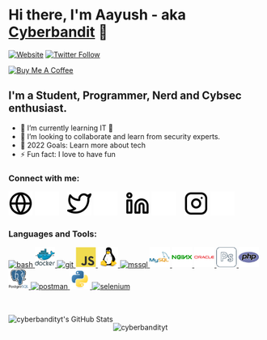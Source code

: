 # Hi there, I'm Aayush - aka [Cyberbandit](http://poudel-aayush.com.np) 👋 


[![Website](https://img.shields.io/website?label=poudel-aayush.com.np&style=for-the-badge&url=http%3A%2F%2Fpoudel-aayush.com.np)](http://poudel-aayush.com.np)
[![Twitter Follow](https://img.shields.io/twitter/follow/ayushp7331?color=1DA1F2&logo=twitter&style=for-the-badge)](https://twitter.com/ayushp7331)

<a href="https://www.buymeacoffee.com/Cyberbandit" target="_blank"><img src="https://cdn.buymeacoffee.com/buttons/default-orange.png" alt="Buy Me A Coffee" height="41" width="174"></a>


## I'm a Student, Programmer, Nerd and Cybsec enthusiast.

- 🌱 I’m currently learning IT 🤣
- 👯 I’m looking to collaborate and learn from security experts.
- 🥅 2022 Goals: Learn more about tech
- ⚡ Fun fact: I love to have fun

### Connect with me:

[![website](./img/globe-light.svg)](http://poudel-aayush.com.np#gh-light-mode-only)
[![website](./img/globe-dark.svg)](http://poudelaayush.com.np#gh-dark-mode-only)
&nbsp;&nbsp;
[![website](./img/twitter-light.svg)](https://twitter.com/ayushp7331#gh-light-mode-only)
[![website](./img/twitter-dark.svg)](https://twitter.com/ayushp7331#gh-dark-mode-only)
&nbsp;&nbsp;
[![website](./img/linkedin-light.svg)](https://linkedin.com/in/cyberbandit#gh-light-mode-only)
[![website](./img/linkedin-dark.svg)](https://linkedin.com/in/cyberbandit#gh-dark-mode-only)
&nbsp;&nbsp;
[![website](./img/instagram-light.svg)](https://instagram.com/hiyayush#gh-light-mode-only)
[![website](./img/instagram-dark.svg)](https://instagram.com/hiyayush#gh-dark-mode-only)

### Languages and Tools:
<p align="left"> <a href="https://www.gnu.org/software/bash/" target="_blank" rel="noreferrer"> <img src="https://www.vectorlogo.zone/logos/gnu_bash/gnu_bash-icon.svg" alt="bash" width="40" height="40"/> </a> <a href="https://www.docker.com/" target="_blank" rel="noreferrer"> <img src="https://raw.githubusercontent.com/devicons/devicon/master/icons/docker/docker-original-wordmark.svg" alt="docker" width="40" height="40"/> </a>  <a href="https://git-scm.com/" target="_blank" rel="noreferrer"> <img src="https://www.vectorlogo.zone/logos/git-scm/git-scm-icon.svg" alt="git" width="40" height="40"/> </a> <a href="https://developer.mozilla.org/en-US/docs/Web/JavaScript" target="_blank" rel="noreferrer"> <img src="https://raw.githubusercontent.com/devicons/devicon/master/icons/javascript/javascript-original.svg" alt="javascript" width="40" height="40"/> </a> <a href="https://www.linux.org/" target="_blank" rel="noreferrer"> <img src="https://raw.githubusercontent.com/devicons/devicon/master/icons/linux/linux-original.svg" alt="linux" width="40" height="40"/> </a> <a href="https://www.microsoft.com/en-us/sql-server" target="_blank" rel="noreferrer"> <img src="https://www.svgrepo.com/show/303229/microsoft-sql-server-logo.svg" alt="mssql" width="40" height="40"/> </a> <a href="https://www.mysql.com/" target="_blank" rel="noreferrer"> <img src="https://raw.githubusercontent.com/devicons/devicon/master/icons/mysql/mysql-original-wordmark.svg" alt="mysql" width="40" height="40"/> </a> <a href="https://www.nginx.com" target="_blank" rel="noreferrer"> <img src="https://raw.githubusercontent.com/devicons/devicon/master/icons/nginx/nginx-original.svg" alt="nginx" width="40" height="40"/> </a> <a href="https://www.oracle.com/" target="_blank" rel="noreferrer"> <img src="https://raw.githubusercontent.com/devicons/devicon/master/icons/oracle/oracle-original.svg" alt="oracle" width="40" height="40"/> </a> <a href="https://www.photoshop.com/en" target="_blank" rel="noreferrer"> <img src="https://raw.githubusercontent.com/devicons/devicon/master/icons/photoshop/photoshop-line.svg" alt="photoshop" width="40" height="40"/> </a> <a href="https://www.php.net" target="_blank" rel="noreferrer"> <img src="https://raw.githubusercontent.com/devicons/devicon/master/icons/php/php-original.svg" alt="php" width="40" height="40"/> </a> <a href="https://www.postgresql.org" target="_blank" rel="noreferrer"> <img src="https://raw.githubusercontent.com/devicons/devicon/master/icons/postgresql/postgresql-original-wordmark.svg" alt="postgresql" width="40" height="40"/> </a> <a href="https://postman.com" target="_blank" rel="noreferrer"> <img src="https://www.vectorlogo.zone/logos/getpostman/getpostman-icon.svg" alt="postman" width="40" height="40"/> </a> <a href="https://www.python.org" target="_blank" rel="noreferrer"> <img src="https://raw.githubusercontent.com/devicons/devicon/master/icons/python/python-original.svg" alt="python" width="40" height="40"/> </a> <a href="https://www.selenium.dev" target="_blank" rel="noreferrer"> <img src="https://raw.githubusercontent.com/detain/svg-logos/780f25886640cef088af994181646db2f6b1a3f8/svg/selenium-logo.svg" alt="selenium" width="40" height="40"/> </a> </p>
<br />
<br />
<img align="left" alt="cyberbandityt's GitHub Stats" src="https://github-readme-stats.vercel.app/api?username=cyberbandityt&show_icons=true&hide_border=false&title_color=ff652f&icon_color=FFE400&bg_color=09131B&text_color=ffffff&border_color=0c1a25" />
<p><img align="center" src="https://github-readme-streak-stats.herokuapp.com/?user=cyberbandityt&" alt="cyberbandityt" /></p>

